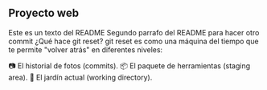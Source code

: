 ## Proyecto web

Este es un texto del README
Segundo parrafo del README para hacer otro commit
¿Qué hace git reset?
git reset es como una máquina del tiempo que te permite "volver atrás" en diferentes niveles:

📷 El historial de fotos (commits).
📦 El paquete de herramientas (staging area).
🌱 El jardín actual (working directory).
